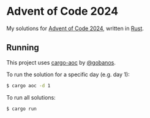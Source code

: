 # Advent of Code 2024
My solutions for [Advent of Code 2024](https://adventofcode.com/2024/), written in [Rust](https://www.rust-lang.org/).

## Running
This project uses [cargo-aoc](https://github.com/gobanos/cargo-aoc) by [@gobanos](https://github.com/gobanos/).

To run the solution for a specific day (e.g. day 1):
```sh
$ cargo aoc -d 1
``` 

To run all solutions:
```sh
$ cargo run
```
